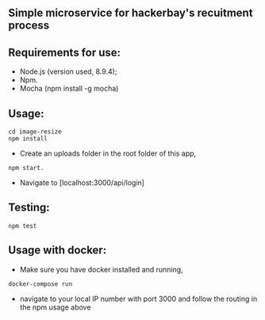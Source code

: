 ## **Simple microservice for hackerbay's recuitment process**

## Requirements for use:
- Node.js (version used, 8.9.4);
- Npm.
- Mocha (npm install -g mocha)

## Usage:
```
cd image-resize
npm install
```
- Create an uploads folder in the root folder of this app,
```
npm start.
```
- Navigate to [localhost:3000/api/login]

## Testing: 
```
npm test
```

## Usage with docker:
- Make sure you have docker installed and running,
```
docker-compose run
```
- navigate to your local IP number with port 3000 and follow the routing in the npm usage above
